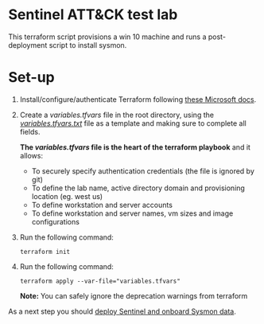 # Sentinel ATT&CK test lab

This terraform script provisions a win 10 machine and runs a post-deployment script to install sysmon.

# Set-up
1. Install/configure/authenticate Terraform following [these Microsoft docs](https://docs.microsoft.com/en-us/azure/virtual-machines/linux/terraform-install-configure).
2. Create a _variables.tfvars_ file in the root directory, using the [_variables.tfvars.txt_](https://github.com/BlueTeamToolkit/sentinel-attack/blob/master/lab/variables.tfvars.txt) file as a template and making sure to complete all fields. 

    **The _variables.tfvars_ file is the heart of the terraform playbook** and it allows:
    - To securely specify authentication credentials (the file is ignored by git)
    - To define the lab name, active directory domain and provisioning location (eg. west us)
    - To define workstation and server accounts
    - To define workstation and server names, vm sizes and image configurations

3. Run the following command:

    ```terraform init```

4. Run the following command:

    ```terraform apply --var-file="variables.tfvars"```

    **Note:** You can safely ignore the deprecation warnings from terraform

As a next step you should [deploy Sentinel and onboard Sysmon data](https://github.com/BlueTeamToolkit/sentinel-attack/blob/master/guides/Sysmon-onboarding-quickstart.md). 
